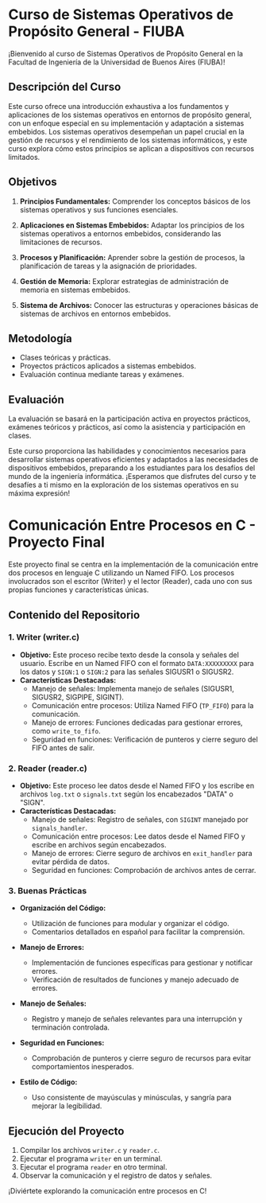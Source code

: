 # Curso de Sistemas Operativos de Propósito General - FIUBA

¡Bienvenido al curso de Sistemas Operativos de Propósito General en la Facultad de Ingeniería de la Universidad de Buenos Aires (FIUBA)!

## Descripción del Curso

Este curso ofrece una introducción exhaustiva a los fundamentos y aplicaciones de los sistemas operativos en entornos de propósito general, con un enfoque especial en su implementación y adaptación a sistemas embebidos. Los sistemas operativos desempeñan un papel crucial en la gestión de recursos y el rendimiento de los sistemas informáticos, y este curso explora cómo estos principios se aplican a dispositivos con recursos limitados.

## Objetivos

1. **Principios Fundamentales:** Comprender los conceptos básicos de los sistemas operativos y sus funciones esenciales.

2. **Aplicaciones en Sistemas Embebidos:** Adaptar los principios de los sistemas operativos a entornos embebidos, considerando las limitaciones de recursos.

3. **Procesos y Planificación:** Aprender sobre la gestión de procesos, la planificación de tareas y la asignación de prioridades.

4. **Gestión de Memoria:** Explorar estrategias de administración de memoria en sistemas embebidos.

5. **Sistema de Archivos:** Conocer las estructuras y operaciones básicas de sistemas de archivos en entornos embebidos.

## Metodología

- Clases teóricas y prácticas.
- Proyectos prácticos aplicados a sistemas embebidos.
- Evaluación continua mediante tareas y exámenes.

## Evaluación

La evaluación se basará en la participación activa en proyectos prácticos, exámenes teóricos y prácticos, así como la asistencia y participación en clases.

Este curso proporciona las habilidades y conocimientos necesarios para desarrollar sistemas operativos eficientes y adaptados a las necesidades de dispositivos embebidos, preparando a los estudiantes para los desafíos del mundo de la ingeniería informática. ¡Esperamos que disfrutes del curso y te desafíes a ti mismo en la exploración de los sistemas operativos en su máxima expresión!











# Comunicación Entre Procesos en C - Proyecto Final

Este proyecto final se centra en la implementación de la comunicación entre dos procesos en lenguaje C utilizando un Named FIFO. Los procesos involucrados son el escritor (Writer) y el lector (Reader), cada uno con sus propias funciones y características únicas.

## Contenido del Repositorio

### 1. Writer (writer.c)

- **Objetivo:** Este proceso recibe texto desde la consola y señales del usuario. Escribe en un Named FIFO con el formato `DATA:XXXXXXXXX` para los datos y `SIGN:1` o `SIGN:2` para las señales SIGUSR1 o SIGUSR2.
- **Características Destacadas:**
  - Manejo de señales: Implementa manejo de señales (SIGUSR1, SIGUSR2, SIGPIPE, SIGINT).
  - Comunicación entre procesos: Utiliza Named FIFO (`TP_FIFO`) para la comunicación.
  - Manejo de errores: Funciones dedicadas para gestionar errores, como `write_to_fifo`.
  - Seguridad en funciones: Verificación de punteros y cierre seguro del FIFO antes de salir.

### 2. Reader (reader.c)

- **Objetivo:** Este proceso lee datos desde el Named FIFO y los escribe en archivos `log.txt` o `signals.txt` según los encabezados "DATA" o "SIGN".
- **Características Destacadas:**
  - Manejo de señales: Registro de señales, con `SIGINT` manejado por `signals_handler`.
  - Comunicación entre procesos: Lee datos desde el Named FIFO y escribe en archivos según encabezados.
  - Manejo de errores: Cierre seguro de archivos en `exit_handler` para evitar pérdida de datos.
  - Seguridad en funciones: Comprobación de archivos antes de cerrar.

### 3. Buenas Prácticas

- **Organización del Código:**
  - Utilización de funciones para modular y organizar el código.
  - Comentarios detallados en español para facilitar la comprensión.

- **Manejo de Errores:**
  - Implementación de funciones específicas para gestionar y notificar errores.
  - Verificación de resultados de funciones y manejo adecuado de errores.

- **Manejo de Señales:**
  - Registro y manejo de señales relevantes para una interrupción y terminación controlada.

- **Seguridad en Funciones:**
  - Comprobación de punteros y cierre seguro de recursos para evitar comportamientos inesperados.

- **Estilo de Código:**
  - Uso consistente de mayúsculas y minúsculas, y sangría para mejorar la legibilidad.

## Ejecución del Proyecto

1. Compilar los archivos `writer.c` y `reader.c`.
2. Ejecutar el programa `writer` en un terminal.
3. Ejecutar el programa `reader` en otro terminal.
4. Observar la comunicación y el registro de datos y señales.

¡Diviértete explorando la comunicación entre procesos en C!
